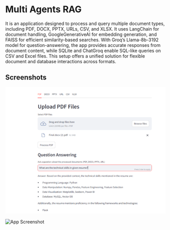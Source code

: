 
# Multi Agents RAG
It is an application designed to process and query multiple document types, including PDF, DOCX, PPTX, URLs, CSV, and XLSX. It uses LangChain for document handling, GoogleGenerativeAI for embedding generation, and FAISS for efficient similarity-based searches. With Groq’s Llama-8b-3192 model for question-answering, the app provides accurate responses from document content, while SQLite and ChatGroq enable SQL-like queries on CSV and Excel files. This setup offers a unified solution for flexible document and database interactions across formats.








## Screenshots

![App Screenshot](https://github.com/sidheshsahu/RAG/blob/main/Img%201.png)




![App Screenshot](https://via.placeholder.com/468x300?text=App+Screenshot+Here)
